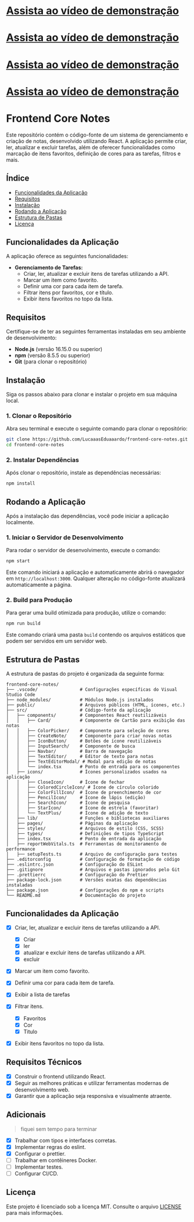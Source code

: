 # [Assista ao vídeo de demonstração](https://drive.google.com/file/d/1ZJZOj3_fa_FfItDlxWnF121OaIba2O8h/view?usp=drive_link)
# [Assista ao vídeo de demonstração](https://drive.google.com/file/d/1ZJZOj3_fa_FfItDlxWnF121OaIba2O8h/view?usp=drive_link)
# [Assista ao vídeo de demonstração](https://drive.google.com/file/d/1ZJZOj3_fa_FfItDlxWnF121OaIba2O8h/view?usp=drive_link)
# [Assista ao vídeo de demonstração](https://drive.google.com/file/d/1ZJZOj3_fa_FfItDlxWnF121OaIba2O8h/view?usp=drive_link)

# Frontend Core Notes

Este repositório contém o código-fonte de um sistema de gerenciamento e criação de notas, desenvolvido utilizando React. A aplicação permite criar, ler, atualizar e excluir tarefas, além de oferecer funcionalidades como marcação de itens favoritos, definição de cores para as tarefas, filtros e mais.

## Índice

-   [Funcionalidades da Aplicação](#funcionalidades-da-aplicação)
-   [Requisitos](#requisitos)
-   [Instalação](#instalação)
-   [Rodando a Aplicação](#rodando-a-aplicação)
-   [Estrutura de Pastas](#estrutura-de-pastas)
-   [Licença](#licença)

## Funcionalidades da Aplicação

A aplicação oferece as seguintes funcionalidades:

-   **Gerenciamento de Tarefas:**
    -   Criar, ler, atualizar e excluir itens de tarefas utilizando a API.
    -   Marcar um item como favorito.
    -   Definir uma cor para cada item de tarefa.
    -   Filtrar itens por favoritos, cor e título.
    -   Exibir itens favoritos no topo da lista.

## Requisitos

Certifique-se de ter as seguintes ferramentas instaladas em seu ambiente de desenvolvimento:

-   **Node.js** (versão 16.15.0 ou superior)
-   **npm** (versão 8.5.5 ou superior)
-   **Git** (para clonar o repositório)

## Instalação

Siga os passos abaixo para clonar e instalar o projeto em sua máquina local.

### 1. Clonar o Repositório

Abra seu terminal e execute o seguinte comando para clonar o repositório:

```bash
git clone https://github.com/LucaaasEduaaardo/frontend-core-notes.git
cd frontend-core-notes
```

### 2. Instalar Dependências

Após clonar o repositório, instale as dependências necessárias:

```bash
npm install
```

## Rodando a Aplicação

Após a instalação das dependências, você pode iniciar a aplicação localmente.

### 1. Iniciar o Servidor de Desenvolvimento

Para rodar o servidor de desenvolvimento, execute o comando:

```bash
npm start
```

Este comando iniciará a aplicação e automaticamente abrirá o navegador em `http://localhost:3000`. Qualquer alteração no código-fonte atualizará automaticamente a página.

### 2. Build para Produção

Para gerar uma build otimizada para produção, utilize o comando:

```bash
npm run build
```

Este comando criará uma pasta `build` contendo os arquivos estáticos que podem ser servidos em um servidor web.

## Estrutura de Pastas

A estrutura de pastas do projeto é organizada da seguinte forma:

```
frontend-core-notes/
├── .vscode/                # Configurações específicas do Visual Studio Code
├── node_modules/           # Módulos Node.js instalados
├── public/                 # Arquivos públicos (HTML, ícones, etc.)
├── src/                    # Código-fonte da aplicação
│   ├── components/         # Componentes React reutilizáveis
│   │   ├── Card/           # Componente de Cartão para exibição das notas
│   │   ├── ColorPicker/    # Componente para seleção de cores
│   │   ├── CreateNote/     # Componente para criar novas notas
│   │   ├── IconButton/     # Botões de ícone reutilizáveis
│   │   ├── InputSearch/    # Componente de busca
│   │   ├── Navbar/         # Barra de navegação
│   │   ├── TextEditor/     # Editor de texto para notas
│   │   ├── TextEditorModal/ # Modal para edição de notas
│   │   └── index.tsx       # Ponto de entrada para os componentes
│   ├── icons/              # Ícones personalizados usados na aplicação
│   │   ├── CloseIcon/      # Ícone de fechar
│   │   ├── ColoredCircleIcon/ # Ícone de círculo colorido
│   │   ├── ColorFillIcon/  # Ícone de preenchimento de cor
│   │   ├── PencilIcon/     # Ícone de lápis (edição)
│   │   ├── SearchIcon/     # Ícone de pesquisa
│   │   ├── StarIcon/       # Ícone de estrela (favoritar)
│   │   └── TextPlus/       # Ícone de adição de texto
│   ├── lib/                # Funções e bibliotecas auxiliares
│   ├── pages/              # Páginas da aplicação
│   ├── styles/             # Arquivos de estilo (CSS, SCSS)
│   ├── types/              # Definições de tipos TypeScript
│   ├── index.tsx           # Ponto de entrada da aplicação
│   ├── reportWebVitals.ts  # Ferramentas de monitoramento de performance
│   ├── setupTests.ts       # Arquivo de configuração para testes
├── .editorconfig           # Configuração de formatação de código
├── .eslintrc.json          # Configuração do ESLint
├── .gitignore              # Arquivos e pastas ignorados pelo Git
├── .prettierrc             # Configuração do Prettier
├── package-lock.json       # Versões exatas das dependências instaladas
├── package.json            # Configurações do npm e scripts
└── README.md               # Documentação do projeto
```

## Funcionalidades da Aplicação

-   [x] Criar, ler, atualizar e excluir itens de tarefas utilizando a API.

    -   [x] Criar
    -   [x] ler
    -   [x] atualizar e excluir itens de tarefas utilizando a API.
    -   [x] excluir

-   [x] Marcar um item como favorito.
-   [x] Definir uma cor para cada item de tarefa.
-   [x] Exibir a lista de tarefas
-   [x] Filtrar itens.

    -   [x] Favoritos
    -   [x] Cor
    -   [x] Titulo

-   [x] Exibir itens favoritos no topo da lista.

## Requisitos Técnicos

-   [x] Construir o frontend utilizando React.
-   [x] Seguir as melhores práticas e utilizar ferramentas modernas de desenvolvimento web.
-   [x] Garantir que a aplicação seja responsiva e visualmente atraente.

## Adicionais

> fiquei sem tempo para terminar

-   [x] Trabalhar com tipos e interfaces corretas.
-   [x] Implementar regras do eslint.
-   [x] Configurar o prettier.
-   [ ] Trabalhar em contêineres Docker.
-   [ ] Implementar testes.
-   [ ] Configurar CI/CD.

## Licença

Este projeto é licenciado sob a licença MIT. Consulte o arquivo [LICENSE](LICENSE) para mais informações.
